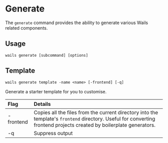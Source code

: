 # Generate

The `generate` command provides the ability to generate various Wails related components.

## Usage

`wails generate [subcommand] [options]`

## Template

`wails generate template -name <name> [-frontend] [-q]`

Generate a starter template for you to customise.

| Flag           | Details      | 
| :------------- | :----------- | 
| -frontend  | Copies all the files from the current directory into the template's `frontend` directory. Useful for converting frontend projects created by boilerplate generators. |
| -q | Suppress output | 
